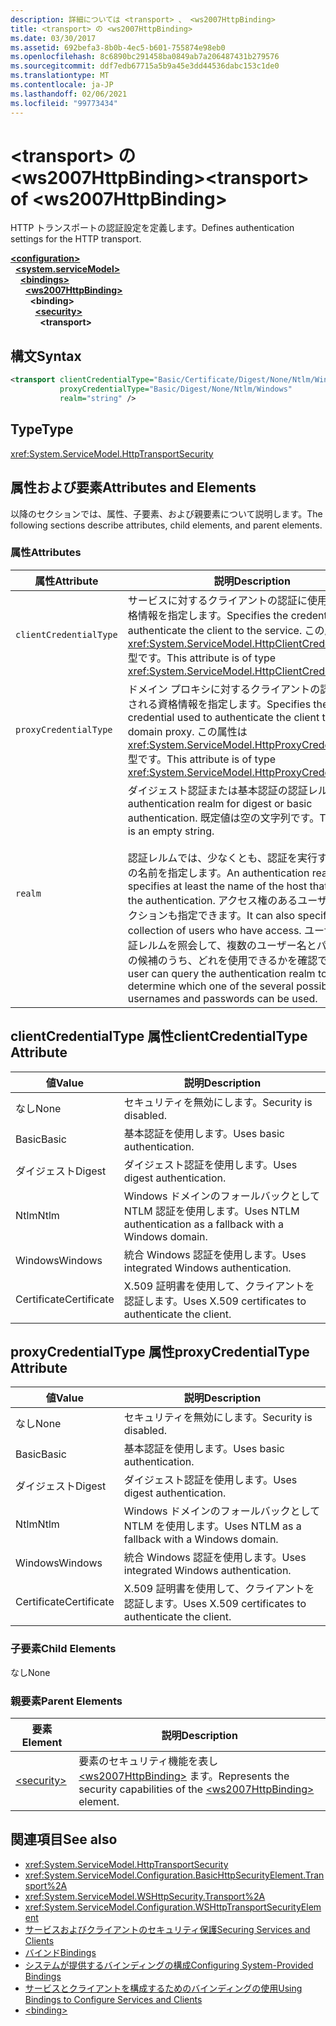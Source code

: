```yaml
---
description: 詳細については <transport> 、 <ws2007HttpBinding>
title: <transport> の <ws2007HttpBinding>
ms.date: 03/30/2017
ms.assetid: 692befa3-8b0b-4ec5-b601-755874e98eb0
ms.openlocfilehash: 8c6890bc291458ba0849ab7a206487431b279576
ms.sourcegitcommit: ddf7edb67715a5b9a45e3dd44536dabc153c1de0
ms.translationtype: MT
ms.contentlocale: ja-JP
ms.lasthandoff: 02/06/2021
ms.locfileid: "99773434"
---
```

# <a name="transport-of-ws2007httpbinding"></a><span data-ttu-id="ab04f-103">\<transport> の \<ws2007HttpBinding></span><span class="sxs-lookup"><span data-stu-id="ab04f-103">\<transport> of \<ws2007HttpBinding></span></span>

<span data-ttu-id="ab04f-104">HTTP トランスポートの認証設定を定義します。</span><span class="sxs-lookup"><span data-stu-id="ab04f-104">Defines authentication settings for the HTTP transport.</span></span>  
  
[**\<configuration>**](../configuration-element.md)\
&nbsp;&nbsp;[**\<system.serviceModel>**](system-servicemodel.md)\
&nbsp;&nbsp;&nbsp;&nbsp;[**\<bindings>**](bindings.md)\
&nbsp;&nbsp;&nbsp;&nbsp;&nbsp;&nbsp;[**\<ws2007HttpBinding>**](ws2007httpbinding.md)\
&nbsp;&nbsp;&nbsp;&nbsp;&nbsp;&nbsp;&nbsp;&nbsp;**\<binding>**\
&nbsp;&nbsp;&nbsp;&nbsp;&nbsp;&nbsp;&nbsp;&nbsp;&nbsp;&nbsp;[**\<security>**](security-of-ws2007httpbinding.md)\
&nbsp;&nbsp;&nbsp;&nbsp;&nbsp;&nbsp;&nbsp;&nbsp;&nbsp;&nbsp;&nbsp;&nbsp;**\<transport>**  
  
## <a name="syntax"></a><span data-ttu-id="ab04f-105">構文</span><span class="sxs-lookup"><span data-stu-id="ab04f-105">Syntax</span></span>  
  
```xml  
<transport clientCredentialType="Basic/Certificate/Digest/None/Ntlm/Windows"
           proxyCredentialType="Basic/Digest/None/Ntlm/Windows"
           realm="string" />
```  
  
## <a name="type"></a><span data-ttu-id="ab04f-106">Type</span><span class="sxs-lookup"><span data-stu-id="ab04f-106">Type</span></span>  

 <xref:System.ServiceModel.HttpTransportSecurity>  
  
## <a name="attributes-and-elements"></a><span data-ttu-id="ab04f-107">属性および要素</span><span class="sxs-lookup"><span data-stu-id="ab04f-107">Attributes and Elements</span></span>  

 <span data-ttu-id="ab04f-108">以降のセクションでは、属性、子要素、および親要素について説明します。</span><span class="sxs-lookup"><span data-stu-id="ab04f-108">The following sections describe attributes, child elements, and parent elements.</span></span>  
  
### <a name="attributes"></a><span data-ttu-id="ab04f-109">属性</span><span class="sxs-lookup"><span data-stu-id="ab04f-109">Attributes</span></span>  
  
|<span data-ttu-id="ab04f-110">属性</span><span class="sxs-lookup"><span data-stu-id="ab04f-110">Attribute</span></span>|<span data-ttu-id="ab04f-111">説明</span><span class="sxs-lookup"><span data-stu-id="ab04f-111">Description</span></span>|  
|---------------|-----------------|  
|`clientCredentialType`|<span data-ttu-id="ab04f-112">サービスに対するクライアントの認証に使用される資格情報を指定します。</span><span class="sxs-lookup"><span data-stu-id="ab04f-112">Specifies the credential used to authenticate the client to the service.</span></span> <span data-ttu-id="ab04f-113">この属性は <xref:System.ServiceModel.HttpClientCredentialType> 型です。</span><span class="sxs-lookup"><span data-stu-id="ab04f-113">This attribute is of type <xref:System.ServiceModel.HttpClientCredentialType>.</span></span>|  
|`proxyCredentialType`|<span data-ttu-id="ab04f-114">ドメイン プロキシに対するクライアントの認証に使用される資格情報を指定します。</span><span class="sxs-lookup"><span data-stu-id="ab04f-114">Specifies the credential used to authenticate the client to a domain proxy.</span></span> <span data-ttu-id="ab04f-115">この属性は <xref:System.ServiceModel.HttpProxyCredentialType> 型です。</span><span class="sxs-lookup"><span data-stu-id="ab04f-115">This attribute is of type <xref:System.ServiceModel.HttpProxyCredentialType>.</span></span>|  
|`realm`|<span data-ttu-id="ab04f-116">ダイジェスト認証または基本認証の認証レルム。</span><span class="sxs-lookup"><span data-stu-id="ab04f-116">The authentication realm for digest or basic authentication.</span></span> <span data-ttu-id="ab04f-117">既定値は空の文字列です。</span><span class="sxs-lookup"><span data-stu-id="ab04f-117">The default is an empty string.</span></span><br /><br /> <span data-ttu-id="ab04f-118">認証レルムでは、少なくとも、認証を実行するホストの名前を指定します。</span><span class="sxs-lookup"><span data-stu-id="ab04f-118">An authentication realm specifies at least the name of the host that performs the authentication.</span></span> <span data-ttu-id="ab04f-119">アクセス権のあるユーザーのコレクションも指定できます。</span><span class="sxs-lookup"><span data-stu-id="ab04f-119">It can also specify a collection of users who have access.</span></span> <span data-ttu-id="ab04f-120">ユーザーは、認証レルムを照会して、複数のユーザー名とパスワードの候補のうち、どれを使用できるかを確認できます。</span><span class="sxs-lookup"><span data-stu-id="ab04f-120">A user can query the authentication realm to determine which one of the several possible usernames and passwords can be used.</span></span>|  
  
## <a name="clientcredentialtype-attribute"></a><span data-ttu-id="ab04f-121">clientCredentialType 属性</span><span class="sxs-lookup"><span data-stu-id="ab04f-121">clientCredentialType Attribute</span></span>  
  
|<span data-ttu-id="ab04f-122">値</span><span class="sxs-lookup"><span data-stu-id="ab04f-122">Value</span></span>|<span data-ttu-id="ab04f-123">説明</span><span class="sxs-lookup"><span data-stu-id="ab04f-123">Description</span></span>|  
|-----------|-----------------|  
|<span data-ttu-id="ab04f-124">なし</span><span class="sxs-lookup"><span data-stu-id="ab04f-124">None</span></span>|<span data-ttu-id="ab04f-125">セキュリティを無効にします。</span><span class="sxs-lookup"><span data-stu-id="ab04f-125">Security is disabled.</span></span>|  
|<span data-ttu-id="ab04f-126">Basic</span><span class="sxs-lookup"><span data-stu-id="ab04f-126">Basic</span></span>|<span data-ttu-id="ab04f-127">基本認証を使用します。</span><span class="sxs-lookup"><span data-stu-id="ab04f-127">Uses basic authentication.</span></span>|  
|<span data-ttu-id="ab04f-128">ダイジェスト</span><span class="sxs-lookup"><span data-stu-id="ab04f-128">Digest</span></span>|<span data-ttu-id="ab04f-129">ダイジェスト認証を使用します。</span><span class="sxs-lookup"><span data-stu-id="ab04f-129">Uses digest authentication.</span></span>|  
|<span data-ttu-id="ab04f-130">Ntlm</span><span class="sxs-lookup"><span data-stu-id="ab04f-130">Ntlm</span></span>|<span data-ttu-id="ab04f-131">Windows ドメインのフォールバックとして NTLM 認証を使用します。</span><span class="sxs-lookup"><span data-stu-id="ab04f-131">Uses NTLM authentication as a fallback with a Windows domain.</span></span>|  
|<span data-ttu-id="ab04f-132">Windows</span><span class="sxs-lookup"><span data-stu-id="ab04f-132">Windows</span></span>|<span data-ttu-id="ab04f-133">統合 Windows 認証を使用します。</span><span class="sxs-lookup"><span data-stu-id="ab04f-133">Uses integrated Windows authentication.</span></span>|  
|<span data-ttu-id="ab04f-134">Certificate</span><span class="sxs-lookup"><span data-stu-id="ab04f-134">Certificate</span></span>|<span data-ttu-id="ab04f-135">X.509 証明書を使用して、クライアントを認証します。</span><span class="sxs-lookup"><span data-stu-id="ab04f-135">Uses X.509 certificates to authenticate the client.</span></span>|  
  
## <a name="proxycredentialtype-attribute"></a><span data-ttu-id="ab04f-136">proxyCredentialType 属性</span><span class="sxs-lookup"><span data-stu-id="ab04f-136">proxyCredentialType Attribute</span></span>  
  
|<span data-ttu-id="ab04f-137">値</span><span class="sxs-lookup"><span data-stu-id="ab04f-137">Value</span></span>|<span data-ttu-id="ab04f-138">説明</span><span class="sxs-lookup"><span data-stu-id="ab04f-138">Description</span></span>|  
|-----------|-----------------|  
|<span data-ttu-id="ab04f-139">なし</span><span class="sxs-lookup"><span data-stu-id="ab04f-139">None</span></span>|<span data-ttu-id="ab04f-140">セキュリティを無効にします。</span><span class="sxs-lookup"><span data-stu-id="ab04f-140">Security is disabled.</span></span>|  
|<span data-ttu-id="ab04f-141">Basic</span><span class="sxs-lookup"><span data-stu-id="ab04f-141">Basic</span></span>|<span data-ttu-id="ab04f-142">基本認証を使用します。</span><span class="sxs-lookup"><span data-stu-id="ab04f-142">Uses basic authentication.</span></span>|  
|<span data-ttu-id="ab04f-143">ダイジェスト</span><span class="sxs-lookup"><span data-stu-id="ab04f-143">Digest</span></span>|<span data-ttu-id="ab04f-144">ダイジェスト認証を使用します。</span><span class="sxs-lookup"><span data-stu-id="ab04f-144">Uses digest authentication.</span></span>|  
|<span data-ttu-id="ab04f-145">Ntlm</span><span class="sxs-lookup"><span data-stu-id="ab04f-145">Ntlm</span></span>|<span data-ttu-id="ab04f-146">Windows ドメインのフォールバックとして NTLM を使用します。</span><span class="sxs-lookup"><span data-stu-id="ab04f-146">Uses NTLM as a fallback with a Windows domain.</span></span>|  
|<span data-ttu-id="ab04f-147">Windows</span><span class="sxs-lookup"><span data-stu-id="ab04f-147">Windows</span></span>|<span data-ttu-id="ab04f-148">統合 Windows 認証を使用します。</span><span class="sxs-lookup"><span data-stu-id="ab04f-148">Uses integrated Windows authentication.</span></span>|  
|<span data-ttu-id="ab04f-149">Certificate</span><span class="sxs-lookup"><span data-stu-id="ab04f-149">Certificate</span></span>|<span data-ttu-id="ab04f-150">X.509 証明書を使用して、クライアントを認証します。</span><span class="sxs-lookup"><span data-stu-id="ab04f-150">Uses X.509 certificates to authenticate the client.</span></span>|  
  
### <a name="child-elements"></a><span data-ttu-id="ab04f-151">子要素</span><span class="sxs-lookup"><span data-stu-id="ab04f-151">Child Elements</span></span>  

 <span data-ttu-id="ab04f-152">なし</span><span class="sxs-lookup"><span data-stu-id="ab04f-152">None</span></span>  
  
### <a name="parent-elements"></a><span data-ttu-id="ab04f-153">親要素</span><span class="sxs-lookup"><span data-stu-id="ab04f-153">Parent Elements</span></span>  
  
|<span data-ttu-id="ab04f-154">要素</span><span class="sxs-lookup"><span data-stu-id="ab04f-154">Element</span></span>|<span data-ttu-id="ab04f-155">説明</span><span class="sxs-lookup"><span data-stu-id="ab04f-155">Description</span></span>|  
|-------------|-----------------|  
|[\<security>](security-of-ws2007httpbinding.md)|<span data-ttu-id="ab04f-156">要素のセキュリティ機能を表し [\<ws2007HttpBinding>](ws2007httpbinding.md) ます。</span><span class="sxs-lookup"><span data-stu-id="ab04f-156">Represents the security capabilities of the [\<ws2007HttpBinding>](ws2007httpbinding.md) element.</span></span>|  
  
## <a name="see-also"></a><span data-ttu-id="ab04f-157">関連項目</span><span class="sxs-lookup"><span data-stu-id="ab04f-157">See also</span></span>

- <xref:System.ServiceModel.HttpTransportSecurity>
- <xref:System.ServiceModel.Configuration.BasicHttpSecurityElement.Transport%2A>
- <xref:System.ServiceModel.WSHttpSecurity.Transport%2A>
- <xref:System.ServiceModel.Configuration.WSHttpTransportSecurityElement>
- [<span data-ttu-id="ab04f-158">サービスおよびクライアントのセキュリティ保護</span><span class="sxs-lookup"><span data-stu-id="ab04f-158">Securing Services and Clients</span></span>](../../../wcf/feature-details/securing-services-and-clients.md)
- [<span data-ttu-id="ab04f-159">バインド</span><span class="sxs-lookup"><span data-stu-id="ab04f-159">Bindings</span></span>](../../../wcf/bindings.md)
- [<span data-ttu-id="ab04f-160">システムが提供するバインディングの構成</span><span class="sxs-lookup"><span data-stu-id="ab04f-160">Configuring System-Provided Bindings</span></span>](../../../wcf/feature-details/configuring-system-provided-bindings.md)
- [<span data-ttu-id="ab04f-161">サービスとクライアントを構成するためのバインディングの使用</span><span class="sxs-lookup"><span data-stu-id="ab04f-161">Using Bindings to Configure Services and Clients</span></span>](../../../wcf/using-bindings-to-configure-services-and-clients.md)
- [\<binding>](bindings.md)
